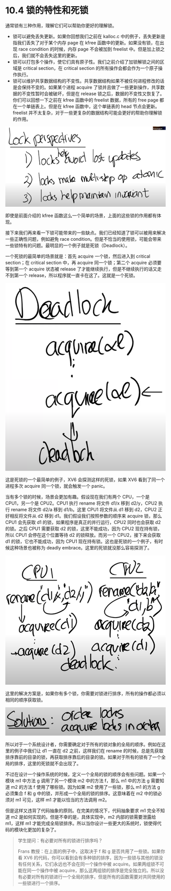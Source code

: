 # 10.4 锁的特性和死锁

通常锁有三种作用，理解它们可以帮助你更好的理解锁。

- 锁可以避免丢失更新。如果你回想我们之前在 kalloc.c 中的例子，丢失更新是指我们丢失了对于某个内存 page 在 kfree 函数中的更新。如果没有锁，在出现 race condition 的时候，内存 page 不会被加到 freelist 中。但是加上锁之后，我们就不会丢失这里的更新。
- 锁可以打包多个操作，使它们具有原子性。我们之前介绍了加锁解锁之间的区域是 critical section，在 critical section 的所有操作会都会作为一个原子操作执行。
- 锁可以维护共享数据结构的不变性。共享数据结构如果不被任何进程修改的话是会保持不变的。如果某个进程 acquire 了锁并且做了一些更新操作，共享数据的不变性暂时会被破坏，但是在 release 锁之后，数据的不变性又恢复了。你们可以回想一下之前在 kfree 函数中的 freelist 数据，所有的 free page 都在一个单链表上。但是在 kfree 函数中，这个单链表的 head 节点会更新。freelist 并不太复杂，对于一些更复杂的数据结构可能会更好的帮助你理解锁的作用。

![](<../assets/image (679).png>)

即使是前面介绍的 kfree 函数这么一个简单的场景，上面的这些锁的作用都有体现。

接下来我们再来看一下锁可能带来的一些缺点。我们已经知道了锁可以被用来解决一些正确性问题，例如避免 race condition。但是不恰当的使用锁，可能会带来一些锁特有的问题。最明显的一个例子就是死锁（Deadlock）。

一个死锁的最简单的场景就是：首先 acquire 一个锁，然后进入到 critical section；在 critical section 中，再 acquire 同一个锁；第二个 acquire 必须要等到第一个 acquire 状态被 release 了才能继续执行，但是不继续执行的话又走不到第一个 release，所以程序就一直卡在这了。这就是一个死锁。

![](<../assets/image (734).png>)

这是死锁的一个最简单的例子，XV6 会探测这样的死锁，如果 XV6 看到了同一个进程多次 acquire 同一个锁，就会触发一个 panic。

当有多个锁的时候，场景会更加有趣。假设现在我们有两个 CPU，一个是 CPU1，另一个是 CPU2。CPU1 执行 rename 将文件 d1/x 移到 d2/y，CPU2 执行 rename 将文件 d2/a 移到 d1/b。这里 CPU1 将文件从 d1 移到 d2，CPU2 正好相反将文件从 d2 移到 d1。我们假设我们按照参数的顺序来 acquire 锁，那么 CPU1 会先获取 d1 的锁，如果程序是真正的并行运行，CPU2 同时也会获取 d2 的锁。之后 CPU1 需要获取 d2 的锁，这里不能成功，因为 CPU2 现在持有锁，所以 CPU1 会停在这个位置等待 d2 的锁释放。而另一个 CPU2，接下来会获取 d1 的锁，它也不能成功，因为 CPU1 现在持有锁。这也是死锁的一个例子，有时候这种场景也被称为 deadly embrace。这里的死锁就没那么容易探测了。

![](<../assets/image (869).png>)

这里的解决方案是，如果你有多个锁，你需要对锁进行排序，所有的操作都必须以相同的顺序获取锁。

![](<../assets/image (868).png>)

所以对于一个系统设计者，你需要确定对于所有的锁对象的全局的顺序。例如在这里的例子中我们让 d1 一直在 d2 之前，这样我们在 rename 的时候，总是先获取排序靠前的目录的锁，再获取排序靠后的目录的锁。如果对于所有的锁有了一个全局的排序，这里的死锁就不会出现了。

不过在设计一个操作系统的时候，定义一个全局的锁的顺序会有些问题。如果一个模块 m1 中方法 g 调用了另一个模块 m2 中的方法 f，那么 m1 中的方法 g 需要知道 m2 的方法 f 使用了哪些锁。因为如果 m2 使用了一些锁，那么 m1 的方法 g 必须集合 f 和 g 中的锁，并形成一个全局的锁的排序。这意味着在 m2 中的锁必须对 m1 可见，这样 m1 才能以恰当的方法调用 m2。

但是这样又违背了代码抽象的原则。在完美的情况下，代码抽象要求 m1 完全不知道 m2 是如何实现的。但是不幸的是，具体实现中，m2 内部的锁需要泄露给 m1，这样 m1 才能完成全局锁排序。所以当你设计一些更大的系统时，锁使得代码的模块化更加的复杂了。

> 学生提问：有必要对所有的锁进行排序吗？
>
> Frans 教授：在上面的例子中，这取决于 f 和 g 是否共用了一些锁。如果你看 XV6 的代码，你可以看到会有多种锁的排序，因为一些锁与其他的锁没有任何关系，它们永远也不会在同一个操作中被 acquire。如果两组锁不可能在同一个操作中被 acquire，那么这两组锁的排序是完全独立的。所以没有必要对所有的锁进行一个全局的排序，但是所有的函数需要对共同使用的一些锁进行一个排序。
